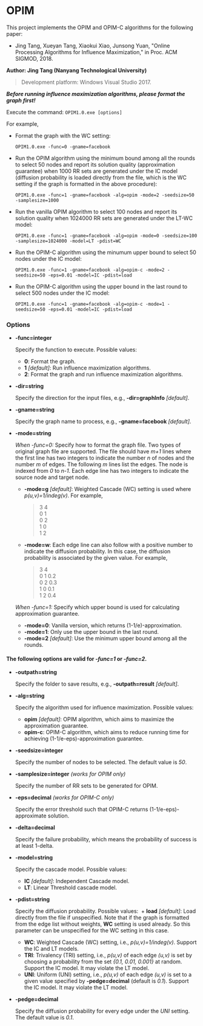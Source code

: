 # OPIM
This project implements the OPIM and OPIM-C algorithms for the following paper:
- Jing Tang, Xueyan Tang, Xiaokui Xiao, Junsong Yuan, "Online Processing Algorithms for Influence Maximization," in Proc. ACM SIGMOD, 2018.

**Author: Jing Tang (Nanyang Technological University)**
>Development platform: Windows Visual Studio 2017.

**_Before running influence maximization algorithms, please format the graph first!_**

Execute the command: `OPIM1.0.exe [options]`

For example,

- Format the graph with the WC setting: 

	`OPIM1.0.exe -func=0 -gname=facebook`

- Run the OPIM algorithm using the minimum bound among all the rounds to select 50 nodes and report its solution quality (approximation guarantee) when 1000 RR sets are generated under the IC model (diffusion probability is loaded directly from the file, which is the WC setting if the graph is formatted in the above procedure):

	`OPIM1.0.exe -func=1 -gname=facebook -alg=opim -mode=2 -seedsize=50 -samplesize=1000`

- Run the vanilla OPIM algorithm to select 100 nodes and report its solution quality when 1024000 RR sets are generated under the LT-WC model:

	`OPIM1.0.exe -func=1 -gname=facebook -alg=opim -mode=0 -seedsize=100 -samplesize=1024000 -model=LT -pdist=WC`

- Run the OPIM-C algorithm using the minumum upper bound to select 50 nodes under the IC model:

	`OPIM1.0.exe -func=1 -gname=facebook -alg=opim-c -mode=2 -seedsize=50 -eps=0.01 -model=IC -pdist=load`

- Run the OPIM-C algorithm using the upper bound in the last round to select 500 nodes under the IC model:

	`OPIM1.0.exe -func=1 -gname=facebook -alg=opim-c -mode=1 -seedsize=50 -eps=0.01 -model=IC -pdist=load`

### Options
- **-func=integer**

	Specify the function to execute. Possible values:
  + **0**: Format the graph.
  + **1** *[default]*: Run influence maximization algorithms.
  + **2**: Format the graph and run influence maximization algorithms.
	
- **-dir=string**

	Specify the direction for the input files, e.g., **-dir=graphInfo** *[default]*.
    
- **-gname=string**
	
	Specify the graph name to process, e.g., **-gname=facebook** *[default]*.
    
- **-mode=string**

  *When -func=0:* Specify how to format the graph file. Two types of original graph file are supported. The file should have *m+1* lines where the first line has two integers to indicate the number *n* of nodes and the number *m* of edges. The following *m* lines list the edges. The node is indexed from *0* to *n-1*. Each edge line has two integers to indicate the source node and target node.
	+ **-mode=g** *[default]*: Weighted Cascade (WC) setting is used where *p(u,v)=1/indeg(v)*. For example,
    	> 3 4\
    	0 1\
    	0 2\
    	1 0\
    	1 2
    
   + **-mode=w**: Each edge line can also follow with a positive number to indicate the diffusion probability. In this case, the diffusion probability is associated by the given value. For example,
    	> 3 4\
    	0 1 0.2\
    	0 2 0.3\
    	1 0 0.1\
    	1 2 0.4
      
  *When -func=1:* Specify which upper bound is used for calculating approximation guarantee.
  + **-mode=0**: Vanilla version, which returns (1-1/e)-approximation.
  + **-mode=1**: Only use the upper bound in the last round.
  + **-mode=2** *[default]*: Use the minimum upper bound among all the rounds.

#### The following options are valid for *-func=1* or *-func=2*.

- **-outpath=string**

  Specify the folder to save results, e.g., **-outpath=result** *[default]*.

- **-alg=string**

  Specify the algorithm used for influence maximization. Possible values:
	+ **opim** *[default]*: OPIM algorithm, which aims to maximize the approximation guarantee.
	+ **opim-c**: OPIM-C algorithm, which aims to reduce running time for achieving (1-1/e-eps)-approximation guarantee.
  
- **-seedsize=integer**

  Specify the number of nodes to be selected. The default value is *50*.

- **-samplesize=integer** *(works for OPIM only)*

  Specify the number of RR sets to be generated for OPIM.
  
- **-eps=decimal** *(works for OPIM-C only)*

  Specify the error threshold such that OPIM-C returns (1-1/e-eps)-approximate solution.
  
- **-delta=decimal**

  Specify the failure probability, which means the probability of success is at least 1-delta.
  
- **-model=string**
  
  Specify the cascade model. Possible values:
	+ **IC** *[default]*: Independent Cascade model.
	+ **LT**: Linear Threshold cascade model.
	
- **-pdist=string**

  Specify the diffusion probability. Possible values:
  + **load** *[default]*: Load directly from the file if unspecified. Note that if the graph is formatted from the edge list without weights, **WC** setting is used already. So this parameter can be unspecified for the WC setting in this case. 
  + **WC**: Weighted Cascade (WC) setting, i.e., *p(u,v)=1/indeg(v)*. Support the IC and LT models.
  + **TRI**: Trivalency (TRI) setting, i.e., *p(u,v)* of each edge *(u,v)* is set by choosing a probability from the set *{0.1, 0.01, 0.001}* at random. Support the IC model. It may violate the LT model.
  + **UNI**: Uniform (UNI) setting, i.e., *p(u,v)* of each edge *(u,v)* is set to a given value specified by **-pedge=decimal** (default is *0.1*). Support the IC model. It may violate the LT model.
  
- **-pedge=decimal**

  Specify the diffusion probability for every edge under the *UNI* setting. The default value is *0.1*. 
